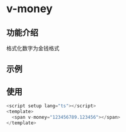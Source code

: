 # v-money

## 功能介绍

格式化数字为金钱格式

## 示例

<script setup lang="ts"></script>

<span v-money="123456789.123456"></span>

## 使用

```typescript {3}
<script setup lang="ts"></script>
<template>
  <span v-money="123456789.123456"></span>
</template>
```
